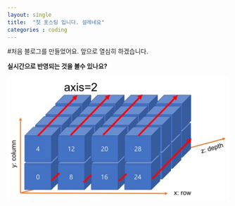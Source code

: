 ```yaml
---
layout: single
title:  "첫 포스팅 입니다. 설레네요"
categories : coding
---
```


#처음 블로그를 만들었어요. 앞으로 열심히 하겠습니다.  

**실시간으로 반영되는 것을 볼수 있나요?**

![output_16_0](../images/2022-05-28-first/output_16_0.png)

